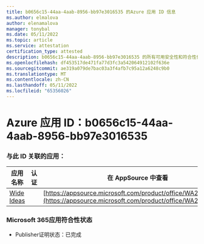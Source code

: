 ```yaml
---
title: b0656c15-44aa-4aab-8956-bb97e3016535 的Azure 应用 ID 信息
ms.author: elmalova
author: elenamalova
manager: tonybal
ms.date: 05/11/2022
ms.topic: article
ms.service: attestation
certification_type: attested
description: b0656c15-44aa-4aab-8956-bb97e3016535 的所有可用安全性和符合性信息。
ms.openlocfilehash: df453517de471fa77d3fc3a542064912102f636e
ms.sourcegitcommit: ae319a079de7bac03a3f4afb7c95a12a6248c9b0
ms.translationtype: MT
ms.contentlocale: zh-CN
ms.lasthandoff: 05/11/2022
ms.locfileid: "65356026"
---
```

# <a name="azure-app-id-b0656c15-44aa-4aab-8956-bb97e3016535"></a>Azure 应用 ID：b0656c15-44aa-4aab-8956-bb97e3016535


### <a name="apps-associated-with-this-id"></a>与此 ID 关联的应用：
| **应用名称** | **认证** | **在 AppSource 中查看** |
|--------------|---------------|-----------------------|
| [Wide Ideas](../forward/WA200000819.md) |  | [https://appsource.microsoft.com/product/office/WA200000819](https://appsource.microsoft.com/product/office/WA200000819) |

### <a name="microsoft-365-app-compliance-status"></a>Microsoft 365应用符合性状态
- Publisher证明状态：已完成
